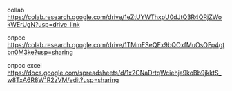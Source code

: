collab https://colab.research.google.com/drive/1eZtUYWThxpU0dJtQ3R4QRjZWokWErUgN?usp=drive_link

опрос https://colab.research.google.com/drive/1TMmESeQEx9bQOxfMuOsOFp4gtbn0M3ke?usp=sharing

опрос excel https://docs.google.com/spreadsheets/d/1x2CNaDrtqWciehja9koBb9jkktS_w8TxA6R8W1R2zVM/edit?usp=sharing
